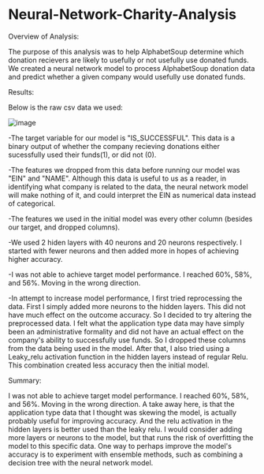 # Neural-Network-Charity-Analysis

Overview of Analysis:

The purpose of this analysis was to help AlphabetSoup determine which donation recievers are likely to usefully or not usefully use donated funds. We created a neural network model to process AlphabetSoup donation data and predict whether a given company would usefully use donated funds. 


Results:

Below is the raw csv data we used:

![image](https://user-images.githubusercontent.com/112716673/214911803-b34318bf-3f1a-4d05-b24b-2ed04114baa1.png)

-The target variable for our model is "IS_SUCCESSFUL". This data is a binary output of whether the company recieving donations either sucessfully used their funds(1), or did not (0).

-The features we dropped from this data before running our model was "EIN" and "NAME". Although this data is useful to us as a reader, in identifying what company is related to the data, the neural network model will make nothing of it, and could interpret the EIN as numerical data instead of categorical. 

-The features we used in the initial model was every other column (besides our target, and dropped columns). 

-We used 2 hiden layers with 40 neurons and 20 neurons respectively. I started with fewer neurons and then added more in hopes of achieving higher accuracy. 

-I was not able to achieve target model performance. I reached 60%, 58%, and 56%. Moving in the wrong direction.

-In attempt to increase model performance, I first tried reprocessing the data. First I simply added more neurons to the hidden layers. This did not have much effect on the outcome accuracy. So I decided to try altering the preprocessed data. I felt what the application type data may have simply been an administrative formality and did not have an actual effect on the company's ability to successfully use funds. So I dropped these columns from the data being used in the model. After that, I also tried using a Leaky_relu activation function in the hidden layers instead of regular Relu. This combination created less accuracy then the initial model.


Summary: 

I was not able to achieve target model performance. I reached 60%, 58%, and 56%. Moving in the wrong direction. A take away here, is that the application type data that I thought was skewing the model, is actually probably useful for improving accuracy. And the relu activation in the hidden layers is better used than the leaky relu. I would consider adding more layers or neurons to the model, but that runs the risk of overfitting the model to this specific data. One way to perhaps improve the model's accuracy is to experiment with ensemble methods, such as combining a decision tree with the neural network model.

